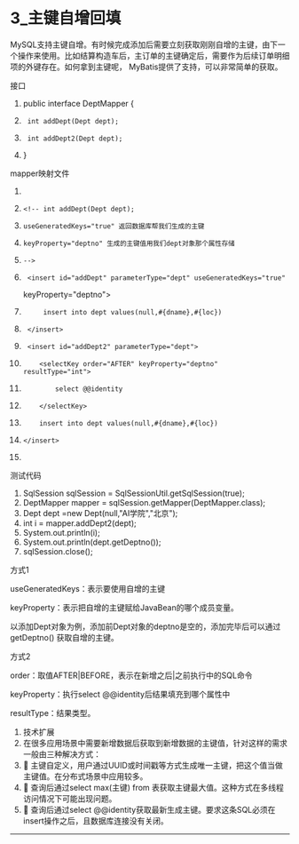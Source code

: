﻿
# 3_主键自增回填

MySQL支持主键自增。有时候完成添加后需要立刻获取刚刚自增的主键，由下一个操作来使用。比如结算构造车后，主订单的主键确定后，需要作为后续订单明细项的外键存在。如何拿到主键呢，
MyBatis提供了支持，可以非常简单的获取。 




接口 




1.  public interface DeptMapper {
2.      int addDept(Dept dept);
3.      int addDept2(Dept dept);
4.  }

 




mapper映射文件 




1.  <mapper namespace="com.msb.mapper.DeptMapper">
2.     <!-- int addDept(Dept dept);
3.     useGeneratedKeys="true" 返回数据库帮我们生成的主键
4.     keyProperty="deptno" 生成的主键值用我们dept对象那个属性存储
5.     -->
6.      <insert id="addDept" parameterType="dept" useGeneratedKeys="true"
    keyProperty="deptno">
7.          insert into dept values(null,#{dname},#{loc})
8.      </insert>
9.      <insert id="addDept2" parameterType="dept">
10.         <selectKey order="AFTER" keyProperty="deptno"  resultType="int">
11.             select @@identity
12.         </selectKey>
13.         insert into dept values(null,#{dname},#{loc})
14.     </insert>
15. </mapper>

 

测试代码 




1.  SqlSession sqlSession = SqlSessionUtil.getSqlSession(true);
2.  DeptMapper mapper = sqlSession.getMapper(DeptMapper.class);
3.  Dept dept =new Dept(null,"AI学院","北京");
4.  int i = mapper.addDept2(dept);
5.  System.out.println(i);
6.  System.out.println(dept.getDeptno());
7.  sqlSession.close();

 

方式1 

useGeneratedKeys：表示要使用自增的主键 

keyProperty：表示把自增的主键赋给JavaBean的哪个成员变量。 

以添加Dept对象为例，添加前Dept对象的deptno是空的，添加完毕后可以通过getDeptno() 获取自增的主键。 

方式2 

order：取值AFTER|BEFORE，表示在新增之后|之前执行<selectKey>中的SQL命令 

keyProperty：执行select @@identity后结果填充到哪个属性中 

resultType：结果类型。 




1.  技术扩展
2.  在很多应用场景中需要新增数据后获取到新增数据的主键值，针对这样的需求一般由三种解决方式：
3.  	主键自定义，用户通过UUID或时间戳等方式生成唯一主键，把这个值当做主键值。在分布式场景中应用较多。
4.  	查询后通过select max(主键) from 表获取主键最大值。这种方式在多线程访问情况下可能出现问题。
5.  	查询后通过select @@identity获取最新生成主键。要求这条SQL必须在insert操作之后，且数据库连接没有关闭。

 


































































------------------------------------------------------------

